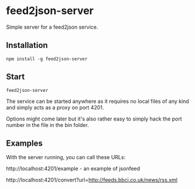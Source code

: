 # feed2json-server

Simple server for a feed2json service.

## Installation
```
npm install -g feed2json-server
```

## Start
```
feed2json-server
```

The service can be started anywhere as it requires no local files of any kind and simply acts as a proxy on port 4201.

Options might come later but it's also rather easy to simply hack the port number in the file in the bin folder.


## Examples

With the server running, you can call these URLs:

http://localhost:4201/example - an example of jsonfeed

http://localhost:4201/convert?url=http://feeds.bbci.co.uk/news/rss.xml
